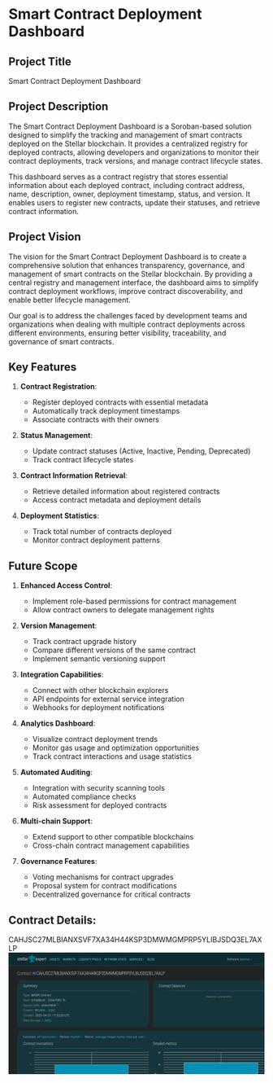 # Smart Contract Deployment Dashboard

## Project Title
Smart Contract Deployment Dashboard

## Project Description
The Smart Contract Deployment Dashboard is a Soroban-based solution designed to simplify the tracking and management of smart contracts deployed on the Stellar blockchain. It provides a centralized registry for deployed contracts, allowing developers and organizations to monitor their contract deployments, track versions, and manage contract lifecycle states.

This dashboard serves as a contract registry that stores essential information about each deployed contract, including contract address, name, description, owner, deployment timestamp, status, and version. It enables users to register new contracts, update their statuses, and retrieve contract information.

## Project Vision
The vision for the Smart Contract Deployment Dashboard is to create a comprehensive solution that enhances transparency, governance, and management of smart contracts on the Stellar blockchain. By providing a central registry and management interface, the dashboard aims to simplify contract deployment workflows, improve contract discoverability, and enable better lifecycle management.

Our goal is to address the challenges faced by development teams and organizations when dealing with multiple contract deployments across different environments, ensuring better visibility, traceability, and governance of smart contracts.

## Key Features

1. **Contract Registration**: 
   - Register deployed contracts with essential metadata
   - Automatically track deployment timestamps
   - Associate contracts with their owners

2. **Status Management**:
   - Update contract statuses (Active, Inactive, Pending, Deprecated)
   - Track contract lifecycle states

3. **Contract Information Retrieval**:
   - Retrieve detailed information about registered contracts
   - Access contract metadata and deployment details

4. **Deployment Statistics**:
   - Track total number of contracts deployed
   - Monitor contract deployment patterns

## Future Scope

1. **Enhanced Access Control**:
   - Implement role-based permissions for contract management
   - Allow contract owners to delegate management rights

2. **Version Management**:
   - Track contract upgrade history
   - Compare different versions of the same contract
   - Implement semantic versioning support

3. **Integration Capabilities**:
   - Connect with other blockchain explorers
   - API endpoints for external service integration
   - Webhooks for deployment notifications

4. **Analytics Dashboard**:
   - Visualize contract deployment trends
   - Monitor gas usage and optimization opportunities
   - Track contract interactions and usage statistics

5. **Automated Auditing**:
   - Integration with security scanning tools
   - Automated compliance checks
   - Risk assessment for deployed contracts

6. **Multi-chain Support**:
   - Extend support to other compatible blockchains
   - Cross-chain contract management capabilities

7. **Governance Features**:
   - Voting mechanisms for contract upgrades
   - Proposal system for contract modifications
   - Decentralized governance for critical contracts

## Contract Details:
CAHJSC27MLBIANXSVF7XA34H44KSP3DMWMGMPRP5YLIBJSDQ3EL7AXLP
![alt text](image.png)
